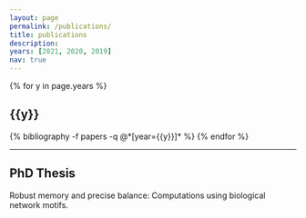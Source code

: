 ```yaml
---
layout: page
permalink: /publications/
title: publications
description: 
years: [2021, 2020, 2019]
nav: true
---
```


<div class="publications">

{% for y in page.years %}
  <h2 class="year">{{y}}</h2>
  {% bibliography -f papers -q @*[year={{y}}]* %}
{% endfor %}

</div>


---
<div class="thesis">

<h2>PhD Thesis</h2>
Robust memory and precise balance: Computations using biological network motifs.
</div>
